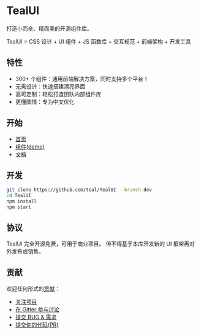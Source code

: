 # TealUI
打造小而全、精而美的开源组件库。

TealUI = CSS 设计 + UI 组件 + JS 函数库 + 交互规范 + 前端架构 + 开发工具

## 特性
- 300+ 个组件：通用前端解决方案，同时支持多个平台！
- 无需设计：快速搭建漂亮界面
- 高可定制：轻松打造团队内部组件库
- 更懂国情：专为中文优化

## 开始
- [首页](http://tealui.com)
- [组件(demo)](http://tealui.com/components/)
- [文档](http://tealui.com/docs/)

## 开发
```bash
git clone https://github.com/teal/TealUI --branch dev
cd TealUI
npm install
npm start
```

## 协议
TealUI 完全开源免费，可用于商业项目。
但不得基于本库开发新的 UI 框架再对外发布或销售。

## 贡献
欢迎任何形式的[贡献](http://tealui.com/docs/about/contribute.html)：
- [关注项目](https://github.com/Teal/TealUI/subscription)
- [在 Gitter 参与讨论](https://gitter.im/Teal/TealUI)
- [提交 BUG & 需求](https://github.com/Teal/TealUI/issues)
- [提交你的代码(PR)](https://github.com/Teal/TealUI/pulls)